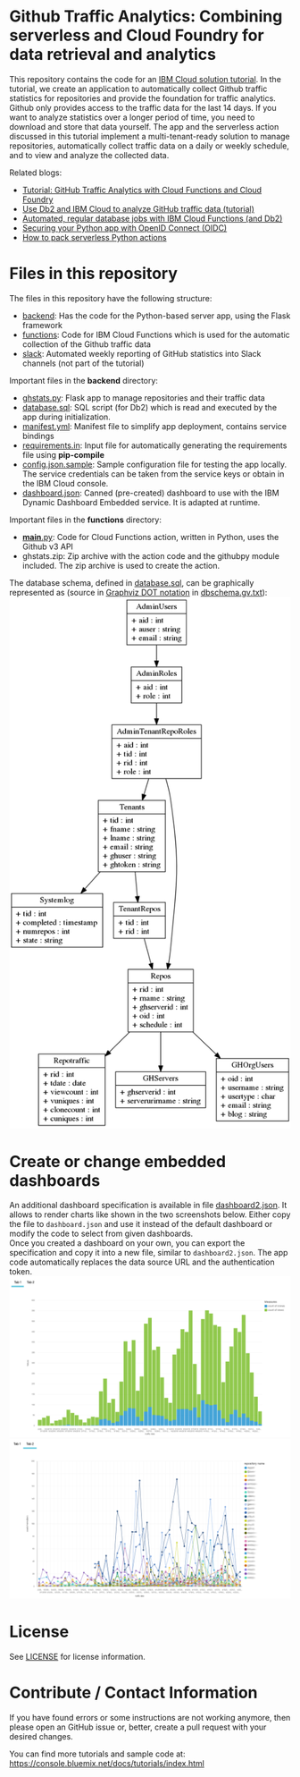 # Github Traffic Analytics: Combining serverless and Cloud Foundry for data retrieval and analytics
This repository contains the code for an [IBM Cloud solution tutorial](https://console.bluemix.net/docs/tutorials/serverless-github-traffic-analytics.html). In the tutorial, we create an application to automatically collect Github traffic statistics for repositories and provide the foundation for traffic analytics. Github only provides access to the traffic data for the last 14 days. If you want to analyze statistics over a longer period of time, you need to download and store that data yourself. The app and the serverless action discussed in this tutorial implement a multi-tenant-ready solution to manage repositories, automatically collect traffic data on a daily or weekly schedule, and to view and analyze the collected data.

Related blogs:
* [Tutorial: GitHub Traffic Analytics with Cloud Functions and Cloud Foundry](https://www.ibm.com/blogs/bluemix/2018/04/tutorial-github-traffic-analytics/)
* [Use Db2 and IBM Cloud to analyze GitHub traffic data (tutorial)](http://blog.4loeser.net/2018/04/use-db2-and-ibm-cloud-to-analyze-github.html)
* [Automated, regular database jobs with IBM Cloud Functions (and Db2)](http://blog.4loeser.net/2018/04/automated-regular-database-jobs-with.html)
* [Securing your Python app with OpenID Connect (OIDC)](http://blog.4loeser.net/2018/06/securing-your-python-app-with-openid.html)
* [How to pack serverless Python actions](http://blog.4loeser.net/2018/05/how-to-pack-serverless-python-actions.html)


# Files in this repository
The files in this repository have the following structure:
* [backend](backend): Has the code for the Python-based server app, using the Flask framework
* [functions](functions): Code for IBM Cloud Functions which is used for the automatic collection of the Github traffic data
* [slack](slack): Automated weekly reporting of GitHub statistics into Slack channels (not part of the tutorial)

Important files in the **backend** directory:
* [ghstats.py](backend/ghstats.py): Flask app to manage repositories and their traffic data
* [database.sql](backend/database.sql): SQL script (for Db2) which is read and executed by the app during initialization.
* [manifest.yml](backend/manifest.yml): Manifest file to simplify app deployment, contains service bindings
* [requirements.in](backend/requirements.in): Input file for automatically generating the requirements file using **pip-compile**
* [config.json.sample](backend/config.json.sample): Sample configuration file for testing the app locally. The service credentials can be taken from the service keys or obtain in the IBM Cloud console.
* [dashboard.json](backend/dashboard.json): Canned (pre-created) dashboard to use with the IBM Dynamic Dashboard Embedded service. It is adapted at runtime.

Important files in the **functions** directory:
* [__main__.py](functions/__main__.py): Code for Cloud Functions action, written in Python, uses the Github v3 API
* ghstats.zip: Zip archive with the action code and the githubpy module included. The zip archive is used to create the action.

The database schema, defined in [database.sql](backend/database.sql), can be graphically represented as (source in [Graphviz DOT notation](https://www.graphviz.org/documentation/) in [dbschema.gv.txt](dbschema.gv.txt)):
![](dbschema.png)

# Create or change embedded dashboards
An additional dashboard specification is available in file [dashboard2.json](backend/dashboard2.json). It allows to render charts like shown in the two screenshots below. Either copy the file to `dashboard.json` and use it instead of the default dashboard or modify the code to select from given dashboards.   
Once you created a dashboard on your own, you can export the specification and copy it into a new file, similar to `dashboard2.json`. The app code automatically replaces the data source URL and the authentication token.
![](screenshots/EmbeddedDashboard1.png)
![](screenshots/EmbeddedDashboard2.png)


# License
See [LICENSE](LICENSE) for license information.


# Contribute / Contact Information
If you have found errors or some instructions are not working anymore, then please open an GitHub issue or, better, create a pull request with your desired changes.

You can find more tutorials and sample code at:
https://console.bluemix.net/docs/tutorials/index.html
